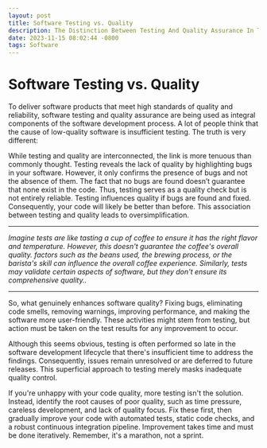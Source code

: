 ```yaml
---
layout: post
title: Software Testing vs. Quality
description: The Distinction Between Testing And Quality Assurance In The Software Industry
date: 2023-11-15 08:02:44 -0800
tags: Software
---
```


# Software Testing vs. Quality

To deliver software products that meet high standards of quality and reliability, software testing and quality assurance are being used as integral components of the software development process. A lot of people think that the cause of low-quality software is insufficient testing. The truth is very different:

While testing and quality are interconnected, the link is more tenuous than commonly thought. Testing reveals the lack of quality by highlighting bugs in your software. However, it only confirms the presence of bugs and not the absence of them. The fact that no bugs are found doesn’t guarantee that none exist in the code. Thus, testing serves as a quality check but is not entirely reliable. Testing influences quality if bugs are found and fixed. Consequently, your code will likely be better than before. This association between testing and quality leads to oversimplification.

___

_Imagine tests are like tasting a cup of coffee to ensure it has the right flavor and temperature. However, this doesn't guarantee the coffee's overall quality. factors such as the beans used, the brewing process, or the barista's skill can influence the overall coffee experience. Similarly, tests may validate certain aspects of software, but they don't ensure its comprehensive quality.._

___

So, what genuinely enhances software quality? Fixing bugs, eliminating code smells, removing warnings, improving performance, and making the software more user-friendly. These activities might stem from testing, but action must be taken on the test results for any improvement to occur.

Although this seems obvious, testing is often performed so late in the software development lifecycle that there's insufficient time to address the findings. Consequently, issues remain unresolved or are deferred to future releases. This superficial approach to testing merely masks inadequate quality control.

If you're unhappy with your code quality, more testing isn't the solution. Instead, identify the root causes of poor quality, such as time pressure, careless development, and lack of quality focus. Fix these first, then gradually improve your code with automated tests, static code checks, and a robust continuous integration pipeline. Improvement takes time and must be done iteratively. Remember, it's a marathon, not a sprint.